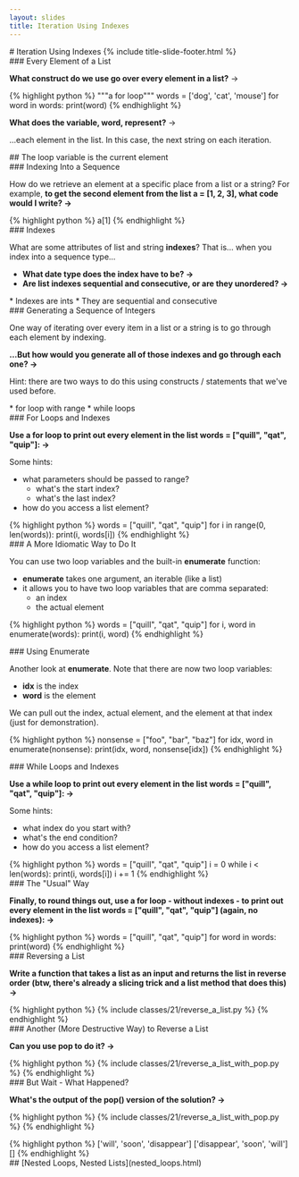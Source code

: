```yaml
---
layout: slides
title: Iteration Using Indexes 
---
```

<section markdown="block" class="title-slide">
# Iteration Using Indexes
{% include title-slide-footer.html %}
</section>

<section markdown="block">
### Every Element of a List

__What construct do we use go over every element in a list?__ &rarr;

<div class="incremental" markdown="block">
{% highlight python %}
"""a for loop"""
words = ['dog', 'cat', 'mouse']
for word in words:
	print(word)
{% endhighlight %}

__What does the variable, word, represent?__ &rarr;

...each element in the list.  In this case, the next string on each iteration.
</div>
</section>

<section markdown="block">
## The loop variable is the current element
</section>

<section markdown="block">
### Indexing Into a Sequence

How do we retrieve an element at a specific place from a list or a string?  For example, __to get the second element from the list a = [1, 2, 3], what code would I write? &rarr;__

<div class="incremental" markdown="block">
{% highlight python %}
a[1]
{% endhighlight %}
</div>
</section>

<section markdown="block">
### Indexes

What are some attributes of list and string __indexes__? That is... when you index into a sequence type... 

* __What date type does the index have to be? &rarr;__
* __Are list indexes sequential and consecutive, or are they unordered? &rarr;__

<div class="incremental" markdown="block">
* Indexes are ints
* They are sequential and consecutive
</div>
</section>

<section markdown="block">
### Generating a Sequence of Integers

One way of iterating over every item in a list or a string is to go through each element by indexing.  

__...But how would you generate all of those indexes and go through each one? &rarr;__  

Hint: there are two ways to do this using constructs / statements that we've used before.

<div class="incremental" markdown="block">
* for loop with range
* while loops
</div>
</section>

<section markdown="block">
### For Loops and Indexes

__Use a for loop to print out every element in the list words = ["quill", "qat", "quip"]: &rarr;__

Some hints:

* what parameters should be passed to range?
	* what's the start index?
	* what's the last index?
* how do you access a list element?

<div class="incremental" markdown="block">
{% highlight python %}
words = ["quill", "qat", "quip"]
for i in range(0, len(words)):
	print(i, words[i])
{% endhighlight %}
</div>
</section>

<section markdown="block">
### A More Idiomatic Way to Do It

You can use two loop variables and the built-in __enumerate__ function:

* __enumerate__ takes one argument, an iterable (like a list)
* it allows you to have two loop variables that are comma separated:
	* an index	
	* the actual element
	
{% highlight python %}
words = ["quill", "qat", "quip"]
for i, word in enumerate(words):
	print(i, word)
{% endhighlight %}
</section>

<section markdown="block">
### Using Enumerate

Another look at __enumerate__.  Note that there are now two loop variables:

* __idx__ is the index
* __word__ is the element

We can pull out the index, actual element, and the element at that index (just for demonstration).

{% highlight python %}
nonsense = ["foo", "bar", "baz"]
for idx, word in enumerate(nonsense):
	print(idx, word, nonsense[idx])
{% endhighlight %}
</section>


<section markdown="block">
### While Loops and Indexes

__Use a while loop to print out every element in the list words = ["quill", "qat", "quip"]: &rarr;__

Some hints:

* what index do you start with?
* what's the end condition?
* how do you access a list element?

<div class="incremental" markdown="block">
{% highlight python %}
words = ["quill", "qat", "quip"]
i = 0
while i < len(words):
	print(i, words[i])
	i += 1
{% endhighlight %}
</div>
</section>

<section markdown="block">
### The "Usual" Way

__Finally, to round things out, use a for loop - without indexes - to print out every element in the list words = ["quill", "qat", "quip"] (again, no indexes): &rarr;__

<div class="incremental" markdown="block">
{% highlight python %}
words = ["quill", "qat", "quip"]
for word in words:
	print(word)
{% endhighlight %}
</div>
</section>

<section markdown="block">
### Reversing a List

__Write a function that takes a list as an input and returns the list in reverse order (btw, there's already a slicing trick and a list method that does this) &rarr;__

<div class="incremental" markdown="block">
{% highlight python %}
{% include classes/21/reverse_a_list.py %}
{% endhighlight %}
</div>
</section>

<section markdown="block">
### Another (More Destructive Way) to Reverse a List

__Can you use pop to do it? &rarr;__

<div class="incremental" markdown="block">
{% highlight python %}
{% include classes/21/reverse_a_list_with_pop.py %}
{% endhighlight %}
</div>
</section>

<section markdown="block">
### But Wait - What Happened?

__What's the output of the pop() version of the solution? &rarr;__

{% highlight python %}
{% include classes/21/reverse_a_list_with_pop.py %}
{% endhighlight %}

<div class="incremental" markdown="block">
{% highlight python %}
['will', 'soon', 'disappear']
['disappear', 'soon', 'will']
[]
{% endhighlight %}
</div>
</section>

<section markdown="block">
## [Nested Loops, Nested Lists](nested_loops.html)
</section>
